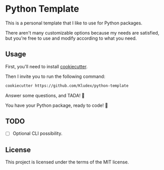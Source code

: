 # Python Template

This is a personal template that I like to use for Python packages.

There aren't many customizable options because my needs are satisfied, but you're free to use and modify according to what you need.

## Usage

First, you'll need to install [cookiecutter](https://cookiecutter.readthedocs.io/en/1.7.2/README.html).

Then I invite you to run the following command:

``` bash
cookiecutter https://github.com/Kludex/python-template
```

Answer some questions, and TADA! :tada:

You have your Python package, ready to code! 🙂

## TODO

* [ ] Optional CLI possibility.

## License

This project is licensed under the terms of the MIT license.
